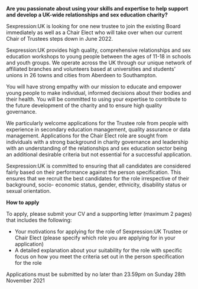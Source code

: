 **Are you passionate about using your skills and expertise to help support and develop a UK-wide relationships and sex education charity?**

Sexpression:UK is looking for one new trustee to join the existing Board immediately as well as a Chair Elect who will take over when our current Chair of Trustees steps down in June 2022.  

Sexpression:UK provides high quality, comprehensive relationships and sex education workshops to young people between the ages of 11-18 in schools and youth groups. We operate across the UK through our unique network of affiliated branches and volunteers based at universities and students’ unions in 26 towns and cities from Aberdeen to Southampton.

You will have strong empathy with our mission to educate and empower young people to make individual, informed decisions about their bodies and their health. You will be committed to using your expertise to contribute to the future development of the charity and to ensure high quality governance.

We particularly welcome applications for the Trustee role from people with experience in secondary education management, quality assurance or data management. Applications for the Chair Elect role are sought from individuals with a strong background in charity governance and leadership with an understanding of the relationships and sex education sector being an additional desirable criteria but not essential for a successful application.

Sexpression:UK is committed to ensuring that all candidates are considered fairly based on their performance against the person specification. This ensures that we recruit the best candidates for the role irrespective of their background, socio- economic status, gender, ethnicity, disability status or sexual orientation.

**How to apply**

To apply, please submit your CV and a supporting letter (maximum 2 pages) that includes the following:

- Your motivations for applying for the role of Sexpression:UK Trustee or Chair Elect (please specify which role you are applying for in your application)
- A detailed explanation about your suitability for the role with specific focus on how you meet the criteria set out in the person specification for the role

Applications must be submitted by no later than 23.59pm on Sunday 28th November 2021